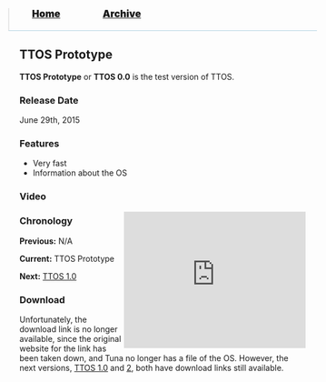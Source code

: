 <blockquote style="background: #0000;border-bottom: 1px solid #B2D2E1;height: 30px;margin: 0 -20px 20px;padding: 0px 20px 9px 40px;">
  <p style=""><a href="https://quintenvandamme.github.io/pptos-wiki/" style="font-size: 17px;font-weight: 900;font-style: normal;text-shadow: rgba(255,255,255,0.9) 0 1px 0;">Home</a>&nbsp;&nbsp;&nbsp;&nbsp;&nbsp;&nbsp;&nbsp;&nbsp;&nbsp;&nbsp;&nbsp;&nbsp;&nbsp;&nbsp;&nbsp;&nbsp;&nbsp;&nbsp;
    <a href="https://quintenvandamme.github.io/pptos-wiki/archive/" style="font-size: 17px;font-weight: 900;font-style: normal;text-shadow: rgba(255,255,255,0.9) 0 1px 0;">Archive</a>
  </p>
</blockquote>

## TTOS Prototype 

**TTOS Prototype** or **TTOS 0.0** is the test version of TTOS. 

### Release Date

June 29th, 2015 

### Features

- Very fast
- Information about the OS

### Video

<iframe align="right" src="https://archive.org/embed/pptoswiki-video/PowerPoint%20OS%20-%20TTOS%20Prototype%20%28Reupload%29.mp4" width="320" height="240" frameborder="0" webkitallowfullscreen="true" mozallowfullscreen="true" allowfullscreen></iframe>

### Chronology

**Previous:** N/A 

**Current:** TTOS Prototype

**Next:** [TTOS 1.0 ](https://quintenvandamme.github.io/pptos-wiki/wiki/TTOS/TTOS_1.0)

### Download

Unfortunately, the download link is no longer available, since the original website for the link has been taken down, and Tuna no longer has a file of the OS. However, the next versions, [TTOS 1.0](https://quintenvandamme.github.io/pptos-wiki/wiki/TTOS/TTOS_1.0) and [2](https://quintenvandamme.github.io/pptos-wiki/wiki/TTOS/TTOS_2), both have download links still available. 

<body style="background-image: url(https://raw.githubusercontent.com/hexa-one/pptos-wiki/gh-pages/assets/background/background.png);background-repeat: no-repeat;background-attachment: fixed;background-size: cover;">